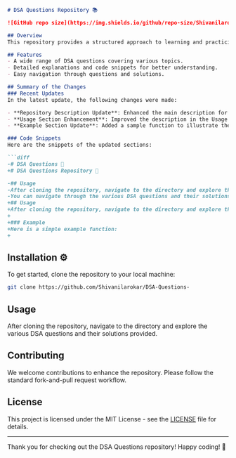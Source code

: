 ```markdown
# DSA Questions Repository 📚

![GitHub repo size](https://img.shields.io/github/repo-size/Shivanilarokar/DSA-Questions-) ![License](https://img.shields.io/badge/license-MIT-blue.svg)

## Overview
This repository provides a structured approach to learning and practicing Data Structures and Algorithms. It includes a variety of questions that cover essential topics in DSA.

## Features
- A wide range of DSA questions covering various topics.
- Detailed explanations and code snippets for better understanding.
- Easy navigation through questions and solutions.

## Summary of the Changes
### Recent Updates
In the latest update, the following changes were made:

- **Repository Description Update**: Enhanced the main description for better clarity.
- **Usage Section Enhancement**: Improved the description in the Usage section to provide better guidance on navigating the repository.
- **Example Section Update**: Added a sample function to illustrate the coding style used in the repository.

### Code Snippets
Here are the snippets of the updated sections:

```diff
-# DSA Questions 📖
+# DSA Questions Repository 📖

-## Usage
-After cloning the repository, navigate to the directory and explore the various DSA questions and solutions provided.
-You can navigate through the various DSA questions and their solutions provided in this repository. Each question is detailed with explanations and code snippets to help you understand the concepts better.
+## Usage
+After cloning the repository, navigate to the directory and explore the various DSA questions and their solutions provided.
+
+### Example
+Here is a simple example function:
+
```

## Installation ⚙️
To get started, clone the repository to your local machine:

```bash
git clone https://github.com/Shivanilarokar/DSA-Questions-
```

## Usage
After cloning the repository, navigate to the directory and explore the various DSA questions and their solutions provided.

## Contributing
We welcome contributions to enhance the repository. Please follow the standard fork-and-pull request workflow.

## License
This project is licensed under the MIT License - see the [LICENSE](LICENSE) file for details.

---

Thank you for checking out the DSA Questions repository! Happy coding! 🚀
```